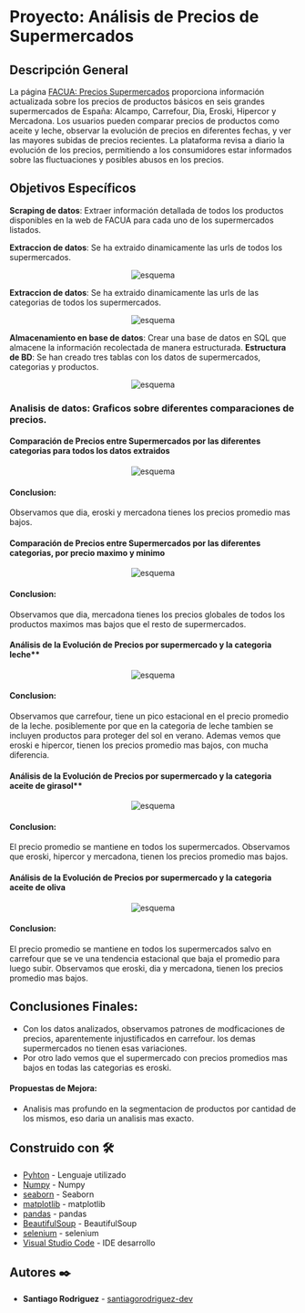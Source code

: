 # Proyecto: Análisis de Precios de Supermercados

## Descripción General

La página [FACUA: Precios Supermercados](https://super.facua.org/) proporciona información actualizada sobre los precios de productos básicos en seis grandes supermercados de España: Alcampo, Carrefour, Dia, Eroski, Hipercor y Mercadona. Los usuarios pueden comparar precios de productos como aceite y leche, observar la evolución de precios en diferentes fechas, y ver las mayores subidas de precios recientes. La plataforma revisa a diario la evolución de los precios, permitiendo a los consumidores estar informados sobre las fluctuaciones y posibles abusos en los precios.

## Objetivos Específicos

**Scraping de datos**: Extraer información detallada de todos los productos disponibles en la web de FACUA para cada uno de los supermercados listados.

**Extraccion de datos**: Se ha extraido dinamicamente las urls de todos los supermercados.
<div style="text-align: center;">
  <img src="https://github.com/santiagorodriguez-dev/Proyecto4-AnalisisSupermercados/blob/main/images/listado_super.PNG" alt="esquema" />
</div>

**Extraccion de datos**: Se ha extraido dinamicamente las urls de las categorias de todos los supermercados.

<div style="text-align: center;">
  <img src="https://github.com/santiagorodriguez-dev/Proyecto4-AnalisisSupermercados/blob/main/images/categorias.PNG" alt="esquema" />
</div>

**Almacenamiento en base de datos**: Crear una base de datos en SQL que almacene la información recolectada de manera estructurada.
**Estructura de BD**: Se han creado tres tablas con los datos de supermercados, categorias y productos.
<div style="text-align: center;">
  <img src="https://github.com/santiagorodriguez-dev/Proyecto4-AnalisisSupermercados/blob/main/images/diagrama.PNG" alt="esquema" />
</div>

### Analisis de datos: Graficos sobre diferentes comparaciones de precios.

#### Comparación de Precios entre Supermercados por las diferentes categorias para todos los datos extraidos

<div style="text-align: center;">
  <img src="https://github.com/santiagorodriguez-dev/Proyecto4-AnalisisSupermercados/blob/main/images/01.png" alt="esquema" />
</div>

#### Conclusion:
Observamos que dia, eroski y mercadona tienes los precios promedio mas bajos.


#### Comparación de Precios entre Supermercados por las diferentes categorias, por precio maximo y minimo

<div style="text-align: center;">
  <img src="https://github.com/santiagorodriguez-dev/Proyecto4-AnalisisSupermercados/blob/main/images/02.png" alt="esquema" />
</div>

#### Conclusion:
Observamos que dia, mercadona tienes los precios globales de todos los productos maximos mas bajos que el resto de supermercados.

#### Análisis de la Evolución de Precios por supermercado y la categoria leche**
 
<div style="text-align: center;">
  <img src="https://github.com/santiagorodriguez-dev/Proyecto4-AnalisisSupermercados/blob/main/images/03.png" alt="esquema" />
</div>

#### Conclusion:
Observamos que carrefour, tiene un pico estacional en el precio promedio de la leche. posiblemente por que en la categoria de leche tambien se incluyen productos
para proteger del sol en verano. Ademas vemos que eroski e hipercor, tienen los precios promedio mas bajos, con mucha diferencia.

#### Análisis de la Evolución de Precios por supermercado y la categoria aceite de girasol**
  
<div style="text-align: center;">
  <img src="https://github.com/santiagorodriguez-dev/Proyecto4-AnalisisSupermercados/blob/main/images/04.png" alt="esquema" />
</div>

#### Conclusion:
El precio promedio se mantiene en todos los supermercados. Observamos que eroski, hipercor y mercadona, tienen los precios promedio mas bajos.

#### Análisis de la Evolución de Precios por supermercado y la categoria aceite de oliva
  
<div style="text-align: center;">
  <img src="https://github.com/santiagorodriguez-dev/Proyecto4-AnalisisSupermercados/blob/main/images/05.png" alt="esquema" />
</div>

#### Conclusion:
El precio promedio se mantiene en todos los supermercados salvo en carrefour que se ve una tendencia estacional que baja el promedio para luego subir. Observamos que eroski, dia y mercadona, tienen los precios promedio mas bajos.
  
## Conclusiones Finales:
   - Con los datos analizados, observamos patrones de modficaciones de precios, aparentemente injustificados en carrefour. los demas supermercados no tienen esas variaciones.
   - Por otro lado vemos que el supermercado con precios promedios mas bajos en todas las categorias es eroski.

#### Propuestas de Mejora:
   - Analisis mas profundo en la segmentacion de productos por cantidad de los mismos, eso daria un analisis mas exacto.
  
## Construido con 🛠️

* [Pyhton](https://www.python.org/) - Lenguaje utilizado
* [Numpy](https://numpy.org/doc/stable/) - Numpy
* [seaborn](https://seaborn.pydata.org/tutorial.html) - Seaborn
* [matplotlib](https://matplotlib.org/stable/users/index) - matplotlib
* [pandas](https://pandas.pydata.org/docs/) - pandas
* [BeautifulSoup](https://www.crummy.com/software/BeautifulSoup/) - BeautifulSoup
* [selenium](https://www.selenium.dev/documentation/) - selenium
* [Visual Studio Code](https://code.visualstudio.com/) - IDE desarrollo
  
## Autores ✒️

* **Santiago Rodriguez** - [santiagorodriguez-dev](https://github.com/santiagorodriguez-dev)

